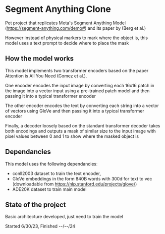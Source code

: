 # Segment Anything Clone

Pet project that replicates Meta's Segment Anything Model (https://segment-anything.com/demo#) and its paper by (Berg et al.)

However instead of physical markers to mark where the object is, this model uses a text prompt to decide where to place the mask

## How the model works

This model implements two transformer encoders based on the paper Attention is All You Need (Gomez et al.). 

One encoder encodes the input image by converting each 16x16 patch in the image into a vector input using a pre-trained patch model and then passing it into a typical transformer encoder

The other encoder encodes the text by converting each string into a vector of vectors using GloVe and then passing it into a typical transformer encoder

Finally, a decoder loosely based on the standard transformer decoder takes both encodings and outputs a mask of similar size to the input image with pixel values between 0 and 1 to show where the masked object is

## Dependancies

This model uses the following dependancies:
- conll2003 dataset to train the text encoder, 
- GloVe embeddings in the form 840B words with 300d for text to vec (downloadable from https://nlp.stanford.edu/projects/glove/)
- ADE20K dataset to train main model

## State of the project

Basic architecture developed, just need to train the model

Started 6/30/23, Finished --/--/24
